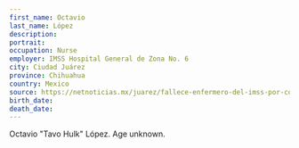 ```yaml
---
first_name: Octavio
last_name: López
description: 
portrait: 
occupation: Nurse
employer: IMSS Hospital General de Zona No. 6
city: Ciudad Juárez
province: Chihuahua
country: Mexico
source: https://netnoticias.mx/juarez/fallece-enfermero-del-imss-por-covid-19/
birth_date: 
death_date: 
---
```


Octavio "Tavo Hulk" López. Age unknown.